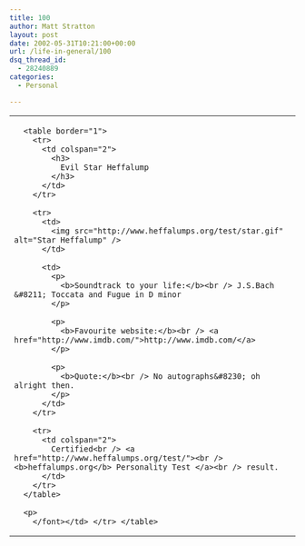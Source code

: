 ```yaml
---
title: 100
author: Matt Stratton
layout: post
date: 2002-05-31T10:21:00+00:00
url: /life-in-general/100
dsq_thread_id:
  - 28240889
categories:
  - Personal

---
```

<table>
  <tr>
    <td>
      <font face="arial, helvetica, sans-serif"></p> 
      
      <table border="1">
        <tr>
          <td colspan="2">
            <h3>
              Evil Star Heffalump
            </h3>
          </td>
        </tr>
        
        <tr>
          <td>
            <img src="http://www.heffalumps.org/test/star.gif" alt="Star Heffalump" />
          </td>
          
          <td>
            <p>
              <b>Soundtrack to your life:</b><br /> J.S.Bach &#8211; Toccata and Fugue in D minor
            </p>
            
            <p>
              <b>Favourite website:</b><br /> <a href="http://www.imdb.com/">http://www.imdb.com/</a>
            </p>
            
            <p>
              <b>Quote:</b><br /> No autographs&#8230; oh alright then.
            </p>
          </td>
        </tr>
        
        <tr>
          <td colspan="2">
            Certified<br /> <a href="http://www.heffalumps.org/test/"><br /> <b>heffalumps.org</b> Personality Test </a><br /> result.
          </td>
        </tr>
      </table>
      
      <p>
        </font></td> </tr> </table>